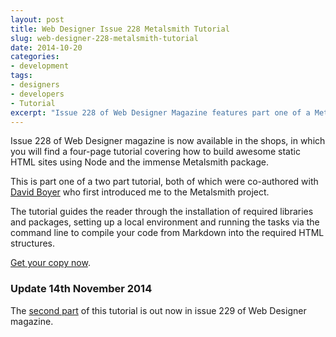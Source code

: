 ```yaml
---
layout: post
title: Web Designer Issue 228 Metalsmith Tutorial
slug: web-designer-228-metalsmith-tutorial
date: 2014-10-20
categories:
- development
tags:
- designers
- developers
- Tutorial
excerpt: "Issue 228 of Web Designer Magazine features part one of a Metalsmith tutorial. Find out more."
---
```


Issue 228 of Web Designer magazine is now available in the shops, in which you will find a four-page tutorial covering how to build awesome static HTML sites using Node and the immense Metalsmith package.

This is part one of a two part tutorial, both of which were co-authored with <a href="misterdai.yougeezer.co.uk" target="_blank">David Boyer</a> who first introduced me to the Metalsmith project.

The tutorial guides the reader through the installation of required libraries and packages, setting up a local environment and running the tasks via the command line to compile your code from Markdown into the required HTML structures.

<a href="https://www.imagineshop.co.uk/magazines/webdesigner/web-designer-issue-228.html" target="_blank">Get your copy now</a>.


### Update 14th November 2014

The <a href="/web-designer-229-metalsmith-tutorial">second part</a> of this tutorial is out now in issue 229 of Web Designer magazine.
